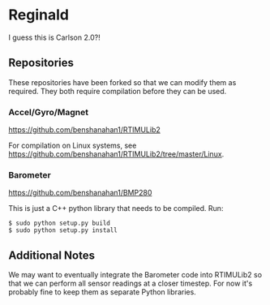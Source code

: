 # Reginald #

I guess this is Carlson 2.0?!

## Repositories ##

These repositories have been forked so that we can modify them as required. They both require compilation before they can be used.

### Accel/Gyro/Magnet ###

https://github.com/benshanahan1/RTIMULib2

For compilation on Linux systems, see https://github.com/benshanahan1/RTIMULib2/tree/master/Linux.

### Barometer ###

https://github.com/benshanahan1/BMP280

This is just a C++ python library that needs to be compiled. Run:

	$ sudo python setup.py build
	$ sudo python setup.py install

## Additional Notes ##

We may want to eventually integrate the Barometer code into RTIMULib2 so that we can perform all sensor readings at a closer timestep. For now it's probably fine to keep them as separate Python libraries.

